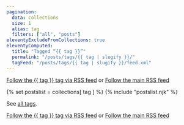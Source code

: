 ```yaml
---
pagination:
  data: collections
  size: 1
  alias: tag
  filters: ["all", "posts"]
eleventyExcludeFromCollections: true
eleventyComputed:
  title: "Tagged “{{ tag }}”"
  permalink: "/posts/tags/{{ tag | slugify }}/"
  tagFeed: "/posts/tags/{{ tag | slugify }}/feed.xml"
---
```


<a href="/posts/tags/{{ tag | slugify }}/feed.xml">Follow the {{ tag }} tag via RSS feed</a> or <a href="/feed.xml">Follow the main RSS feed</a>

{% set postslist = collections[ tag ] %}
{% include "postslist.njk" %}

See <a href="/posts/tags">all tags</a>.

<a href="/posts/tags/{{ tag | slugify }}/feed.xml">Follow the {{ tag }} tag via RSS feed</a> or <a href="/feed.xml">Follow the main RSS feed</a>